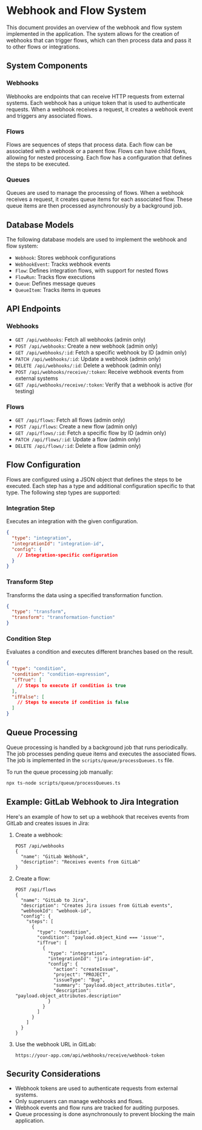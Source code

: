 # Webhook and Flow System

This document provides an overview of the webhook and flow system implemented in the application. The system allows for the creation of webhooks that can trigger flows, which can then process data and pass it to other flows or integrations.

## System Components

### Webhooks

Webhooks are endpoints that can receive HTTP requests from external systems. Each webhook has a unique token that is used to authenticate requests. When a webhook receives a request, it creates a webhook event and triggers any associated flows.

### Flows

Flows are sequences of steps that process data. Each flow can be associated with a webhook or a parent flow. Flows can have child flows, allowing for nested processing. Each flow has a configuration that defines the steps to be executed.

### Queues

Queues are used to manage the processing of flows. When a webhook receives a request, it creates queue items for each associated flow. These queue items are then processed asynchronously by a background job.

## Database Models

The following database models are used to implement the webhook and flow system:

- `Webhook`: Stores webhook configurations
- `WebhookEvent`: Tracks webhook events
- `Flow`: Defines integration flows, with support for nested flows
- `FlowRun`: Tracks flow executions
- `Queue`: Defines message queues
- `QueueItem`: Tracks items in queues

## API Endpoints

### Webhooks

- `GET /api/webhooks`: Fetch all webhooks (admin only)
- `POST /api/webhooks`: Create a new webhook (admin only)
- `GET /api/webhooks/:id`: Fetch a specific webhook by ID (admin only)
- `PATCH /api/webhooks/:id`: Update a webhook (admin only)
- `DELETE /api/webhooks/:id`: Delete a webhook (admin only)
- `POST /api/webhooks/receive/:token`: Receive webhook events from external systems
- `GET /api/webhooks/receive/:token`: Verify that a webhook is active (for testing)

### Flows

- `GET /api/flows`: Fetch all flows (admin only)
- `POST /api/flows`: Create a new flow (admin only)
- `GET /api/flows/:id`: Fetch a specific flow by ID (admin only)
- `PATCH /api/flows/:id`: Update a flow (admin only)
- `DELETE /api/flows/:id`: Delete a flow (admin only)

## Flow Configuration

Flows are configured using a JSON object that defines the steps to be executed. Each step has a type and additional configuration specific to that type. The following step types are supported:

### Integration Step

Executes an integration with the given configuration.

```json
{
  "type": "integration",
  "integrationId": "integration-id",
  "config": {
    // Integration-specific configuration
  }
}
```

### Transform Step

Transforms the data using a specified transformation function.

```json
{
  "type": "transform",
  "transform": "transformation-function"
}
```

### Condition Step

Evaluates a condition and executes different branches based on the result.

```json
{
  "type": "condition",
  "condition": "condition-expression",
  "ifTrue": [
    // Steps to execute if condition is true
  ],
  "ifFalse": [
    // Steps to execute if condition is false
  ]
}
```

## Queue Processing

Queue processing is handled by a background job that runs periodically. The job processes pending queue items and executes the associated flows. The job is implemented in the `scripts/queue/processQueues.ts` file.

To run the queue processing job manually:

```bash
npx ts-node scripts/queue/processQueues.ts
```

## Example: GitLab Webhook to Jira Integration

Here's an example of how to set up a webhook that receives events from GitLab and creates issues in Jira:

1. Create a webhook:
   ```
   POST /api/webhooks
   {
     "name": "GitLab Webhook",
     "description": "Receives events from GitLab"
   }
   ```

2. Create a flow:
   ```
   POST /api/flows
   {
     "name": "GitLab to Jira",
     "description": "Creates Jira issues from GitLab events",
     "webhookId": "webhook-id",
     "config": {
       "steps": [
         {
           "type": "condition",
           "condition": "payload.object_kind === 'issue'",
           "ifTrue": [
             {
               "type": "integration",
               "integrationId": "jira-integration-id",
               "config": {
                 "action": "createIssue",
                 "project": "PROJECT",
                 "issueType": "Bug",
                 "summary": "payload.object_attributes.title",
                 "description": "payload.object_attributes.description"
               }
             }
           ]
         }
       ]
     }
   }
   ```

3. Use the webhook URL in GitLab:
   ```
   https://your-app.com/api/webhooks/receive/webhook-token
   ```

## Security Considerations

- Webhook tokens are used to authenticate requests from external systems.
- Only superusers can manage webhooks and flows.
- Webhook events and flow runs are tracked for auditing purposes.
- Queue processing is done asynchronously to prevent blocking the main application.